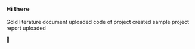 ### Hi there 
Gold literature document uploaded
code of project created
sample project report uploaded

👋

<!--
**Nayana-George/Nayana-George** is a ✨ _special_ ✨ repository because its `README.md` (this file) appears on your GitHub profile.


